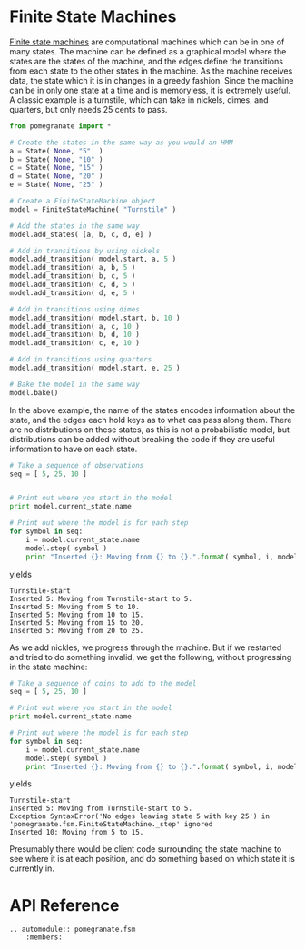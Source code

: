 Finite State Machines
====================

[Finite state machines](http://en.wikipedia.org/wiki/Finite-state_machine) are computational machines which can be in one of many states. The machine can be defined as a graphical model where the states are the states of the machine, and the edges define the transitions from each state to the other states in the machine. As the machine receives data, the state which it is in changes in a greedy fashion. Since the machine can be in only one state at a time and is memoryless, it is extremely useful. A classic example is a turnstile, which can take in nickels, dimes, and quarters, but only needs 25 cents to pass.

```python
from pomegranate import *

# Create the states in the same way as you would an HMM
a = State( None, "5"  )
b = State( None, "10" )
c = State( None, "15" )
d = State( None, "20" )
e = State( None, "25" )

# Create a FiniteStateMachine object 
model = FiniteStateMachine( "Turnstile" )

# Add the states in the same way
model.add_states( [a, b, c, d, e] )

# Add in transitions by using nickels
model.add_transition( model.start, a, 5 )
model.add_transition( a, b, 5 )
model.add_transition( b, c, 5 )
model.add_transition( c, d, 5 )
model.add_transition( d, e, 5 )

# Add in transitions using dimes
model.add_transition( model.start, b, 10 )
model.add_transition( a, c, 10 )
model.add_transition( b, d, 10 )
model.add_transition( c, e, 10 )

# Add in transitions using quarters
model.add_transition( model.start, e, 25 )

# Bake the model in the same way
model.bake()
```

In the above example, the name of the states encodes information about the state, and the edges each hold keys as to what cas pass along them. There are no distributions on these states, as this is not a probabilistic model, but distributions can be added without breaking the code if they are useful information to have on each state. 

```python
# Take a sequence of observations
seq = [ 5, 25, 10 ]


# Print out where you start in the model
print model.current_state.name

# Print out where the model is for each step
for symbol in seq:
	i = model.current_state.name
	model.step( symbol )
	print "Inserted {}: Moving from {} to {}.".format( symbol, i, model.current_state.name )
```
yields
```
Turnstile-start
Inserted 5: Moving from Turnstile-start to 5.
Inserted 5: Moving from 5 to 10.
Inserted 5: Moving from 10 to 15.
Inserted 5: Moving from 15 to 20.
Inserted 5: Moving from 20 to 25.
```

As we add nickles, we progress through the machine. But if we restarted and tried to do something invalid, we get the following, without progressing in the state machine:

```python
# Take a sequence of coins to add to the model
seq = [ 5, 25, 10 ]

# Print out where you start in the model
print model.current_state.name

# Print out where the model is for each step
for symbol in seq:
	i = model.current_state.name
	model.step( symbol )
	print "Inserted {}: Moving from {} to {}.".format( symbol, i, model.current_state.name )
```

yields

```
Turnstile-start
Inserted 5: Moving from Turnstile-start to 5.
Exception SyntaxError('No edges leaving state 5 with key 25') in 'pomegranate.fsm.FiniteStateMachine._step' ignored
Inserted 10: Moving from 5 to 15.
```

Presumably there would be client code surrounding the state machine to see where it is at each position, and do something based on which state it is currently in.

API Reference
=============

```eval_rst
.. automodule:: pomegranate.fsm
	:members:
```

